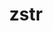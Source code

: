 ---
title: "zstr"
layout: cache
categories: [package, develop-2023-12-10]
meta: {"versions": ["1.0.7"], "compilers": ["gcc@=11.4.0", "gcc@=7.5.0", "gcc@=9.4.0", "oneapi@=2023.2.0"], "oss": ["ubuntu18.04", "ubuntu20.04"], "platforms": ["linux"], "targets": ["neoverse_v1", "ppc64le", "x86_64_v3"], "stacks": ["e4s", "e4s-neoverse_v1", "e4s-oneapi", "e4s-power", "radiuss", "root"], "num_specs": 5, "num_specs_by_stack": {"root": 5, "radiuss": 1, "e4s-neoverse_v1": 1, "e4s-power": 1, "e4s": 1, "e4s-oneapi": 1}}
spec_details: [{"hash": "htagy7dnfsdo5qmocgrtdyb3po2rtfzi", "compiler": "gcc@=7.5.0", "versions": ["1.0.7"], "os": "ubuntu18.04", "platform": "linux", "target": "x86_64_v3", "variants": ["build_system=generic"], "stacks": ["root", "radiuss"], "size": "-", "tarball": "https://binaries.spack.io/releases/develop-2023-12-10/build_cache/linux-ubuntu18.04-x86_64_v3/gcc-7.5.0/zstr-1.0.7/linux-ubuntu18.04-x86_64_v3-gcc-7.5.0-zstr-1.0.7-htagy7dnfsdo5qmocgrtdyb3po2rtfzi.spack"}, {"hash": "ymurtp7nc5gdkgxh44ulkditw7jjkrmj", "compiler": "gcc@=11.4.0", "versions": ["1.0.7"], "os": "ubuntu20.04", "platform": "linux", "target": "neoverse_v1", "variants": ["build_system=generic"], "stacks": ["root", "e4s-neoverse_v1"], "size": "-", "tarball": "https://binaries.spack.io/releases/develop-2023-12-10/build_cache/linux-ubuntu20.04-neoverse_v1/gcc-11.4.0/zstr-1.0.7/linux-ubuntu20.04-neoverse_v1-gcc-11.4.0-zstr-1.0.7-ymurtp7nc5gdkgxh44ulkditw7jjkrmj.spack"}, {"hash": "34mkqrxnrk4wcfclkuoj6kpapkml6mrb", "compiler": "gcc@=9.4.0", "versions": ["1.0.7"], "os": "ubuntu20.04", "platform": "linux", "target": "ppc64le", "variants": ["build_system=generic"], "stacks": ["e4s-power", "root"], "size": "-", "tarball": "https://binaries.spack.io/releases/develop-2023-12-10/build_cache/linux-ubuntu20.04-ppc64le/gcc-9.4.0/zstr-1.0.7/linux-ubuntu20.04-ppc64le-gcc-9.4.0-zstr-1.0.7-34mkqrxnrk4wcfclkuoj6kpapkml6mrb.spack"}, {"hash": "hptburiwxlyzulj5kk3usy3cn44o7dvl", "compiler": "gcc@=11.4.0", "versions": ["1.0.7"], "os": "ubuntu20.04", "platform": "linux", "target": "x86_64_v3", "variants": ["build_system=generic"], "stacks": ["root", "e4s"], "size": "-", "tarball": "https://binaries.spack.io/releases/develop-2023-12-10/build_cache/linux-ubuntu20.04-x86_64_v3/gcc-11.4.0/zstr-1.0.7/linux-ubuntu20.04-x86_64_v3-gcc-11.4.0-zstr-1.0.7-hptburiwxlyzulj5kk3usy3cn44o7dvl.spack"}, {"hash": "455ytd5wbkqjg22mxz7h7wmatx32zykw", "compiler": "oneapi@=2023.2.0", "versions": ["1.0.7"], "os": "ubuntu20.04", "platform": "linux", "target": "x86_64_v3", "variants": ["build_system=generic"], "stacks": ["e4s-oneapi", "root"], "size": "-", "tarball": "https://binaries.spack.io/releases/develop-2023-12-10/build_cache/linux-ubuntu20.04-x86_64_v3/oneapi-2023.2.0/zstr-1.0.7/linux-ubuntu20.04-x86_64_v3-oneapi-2023.2.0-zstr-1.0.7-455ytd5wbkqjg22mxz7h7wmatx32zykw.spack"}]
---